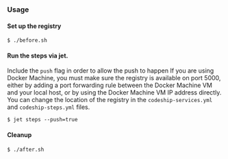 ### Usage

#### Set up the registry
`$ ./before.sh`


#### Run the steps via jet. 
Include the `push` flag in order to allow the push to happen
If you are using Docker Machine, you must make sure the registry is available on port 5000, either by adding a port forwarding rule between the Docker Machine VM and your local host, or by using the Docker Machine VM IP address directly. You can change the location of the registry in the `codeship-services.yml` and `codeship-steps.yml` files.

`$ jet steps --push=true`


#### Cleanup
`$ ./after.sh`

